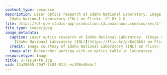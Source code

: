 ```yaml
---
content_type: resource
description: Laser optics research at Idaho National Laboratory. Image courtesy of
  Idaho National Laboratory (INL) on Flickr. CC BY 2.0.
file: https://ol-ocw-studio-app-production.s3.amazonaws.com/courses/2-71-optics-spring-2014/13a2865529d77c8481fcec390e46ebcf_2-71s14-th.jpg
file_type: image/jpeg
image_metadata:
  caption: Laser optics research at Idaho National Laboratory. (Image courtesy of
    [Idaho National Laboratory (INL)](https://flic.kr/p/6xCBkG) on Flickr. CC BY 2.0.)
  credit: Image courtesy of Idaho National Laboratory (INL) on Flickr. CC BY 2.0.
  image-alt: Researcher working with an optics table in laboratory.
resourcetype: Image
title: 2-71s14-th.jpg
uid: 13a28655-29d7-7c84-81fc-ec390e46ebcf
---
```

